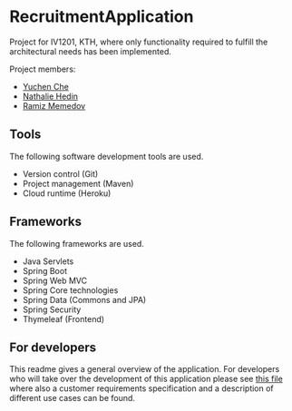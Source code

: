# RecruitmentApplication
Project for IV1201, KTH, where only functionality required to fulfill the architectural needs has been implemented.

Project members:
* [Yuchen Che](https://github.com/YuchenC)
* [Nathalie Hedin](https://github.com/nhedi)
* [Ramiz Memedov](https://github.com/memedov)

## Tools
The following software development tools are used.
* Version control (Git)
* Project management (Maven)
* Cloud runtime (Heroku)

## Frameworks
The following frameworks are used.
* Java Servlets
* Spring Boot
* Spring Web MVC
* Spring Core technologies
* Spring Data (Commons and JPA)
* Spring Security
* Thymeleaf (Frontend)

## For developers
This readme gives a general overview of the application. For developers who will take over the development of this application please see [this file](CONTRIBUTING.md) where also a customer requirements specification and a description of different use cases can be found.
